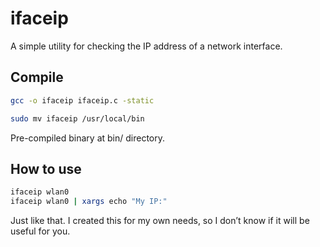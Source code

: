 # ifaceip
A simple utility for checking the IP address of a network interface.

## Compile
```bash
gcc -o ifaceip ifaceip.c -static
```
```bash
sudo mv ifaceip /usr/local/bin
```

Pre-compiled binary at bin/ directory.

## How to use
```bash
ifaceip wlan0
ifaceip wlan0 | xargs echo "My IP:"
```

Just like that. I created this for my own needs, so I don’t know if it will be useful for you.
